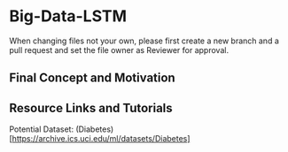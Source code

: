 # Big-Data-LSTM

When changing files not your own, please first create a new branch and a pull request and set the file owner as Reviewer for approval.

## Final Concept and Motivation

## Resource Links and Tutorials

Potential Dataset: (Diabetes)[https://archive.ics.uci.edu/ml/datasets/Diabetes]
